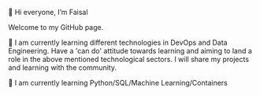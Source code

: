 👋 Hi everyone, I’m Faisal

Welcome to my GitHub page. 
 
👀 I am currently learning different technologies in DevOps and Data Engineering. Have a 'can do' attitude towards learning and aiming to land a role in the above mentioned technological sectors. I will share my projects and learning with the community. 

🌱 I am currently learning Python/SQL/Machine Learning/Containers


<!---
faisalm1997/faisalm1997 is a ✨ special ✨ repository because its `README.md` (this file) appears on your GitHub profile.
You can click the Preview link to take a look at your changes.
--->
